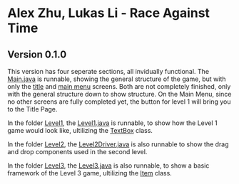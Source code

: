 # Alex Zhu, Lukas Li - Race Against Time

## Version 0.1.0

This version has four seperate sections, all invidually functional. The [Main.java](./Main.java) is runnable, showing the general structure of the game, but with only the [title](./TitleScreen.java) and [main menu](./MainMenu.java) screens. Both are not completely finished, only with the general structure down to show structure. On the Main Menu, since no other screens are fully completed yet, the button for level 1 will bring you to the Title Page.

In the folder [Level1](./Level1/), the [Level1.java](./Level1/Level1.java) is runnable, to show how the Level 1 game would look like, ultilizing the [TextBox](./Level1/TextBox.java) class.

In the folder [Level2](./Level2/), the [Level2Driver.java](./Level2/Level2Driver.java) is also runnable to show the drag and drop components used in the second level.

In the folder [Level3](./Level3/), the [Level3.java](./Level3/Level3.java) is also runnable, to show a basic framework of the Level 3 game, ultilizing the [Item](./Level3/Item.java) class.
